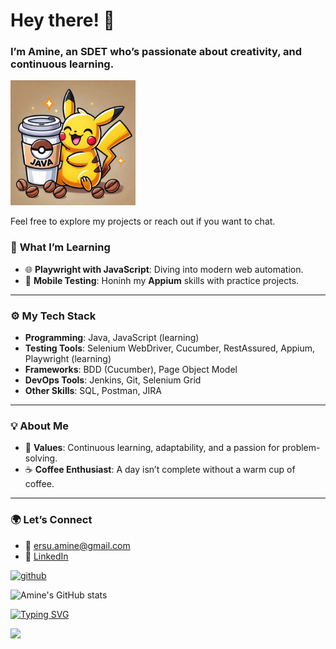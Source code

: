 # Hey there! 👋
### I’m Amine, an SDET who’s passionate about creativity, and continuous learning. 

<img src="https://raw.githubusercontent.com/ersu-amine/ersu-amine/refs/heads/main/Designer%20(7).jpeg" width = "200">

Feel free to explore my projects or reach out if you want to chat.

### 🌱 **What I’m Learning**  
- 🌐 **Playwright with JavaScript**: Diving into modern web automation.  
- 📱 **Mobile Testing**: Honinh my **Appium** skills with practice projects.  

---

### ⚙️ **My Tech Stack**  
- **Programming**: Java, JavaScript (learning)  
- **Testing Tools**: Selenium WebDriver, Cucumber, RestAssured, Appium, Playwright (learning)  
- **Frameworks**: BDD (Cucumber), Page Object Model  
- **DevOps Tools**: Jenkins, Git, Selenium Grid  
- **Other Skills**: SQL, Postman, JIRA 

---

### 💡 **About Me**  
- 🌟 **Values**: Continuous learning, adaptability, and a passion for problem-solving.  
- ☕ **Coffee Enthusiast**: A day isn’t complete without a warm cup of coffee.  

---

### 🌍 **Let’s Connect**  
- 📧 ersu.amine@gmail.com
- 💼 [LinkedIn](https://www.linkedin.com/in/ersuamine/) 


[<img src='https://cdn.jsdelivr.net/npm/simple-icons@3.0.1/icons/github.svg' alt='github' height='40'>](https://github.com/ersu-amine)  


![Amine's GitHub stats](https://github-readme-stats.vercel.app/api?username=ersu-amine&theme=vision-friendly-dark&show_icons=true)

[![Typing SVG](https://readme-typing-svg.demolab.com?font=Fira+Code&size=18&pause=1000&color=F72C78&width=435&lines=Turn+setbacks+into+comebacks)](https://git.io/typing-svg)

![](https://komarev.com/ghpvc/?username=ersu-amine&color=orange&style=for-the-badge)





